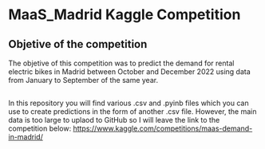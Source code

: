 # MaaS_Madrid Kaggle Competition 

## Objetive of the competition
The objetive of this competition was to predict the demand for rental electric bikes in Madrid between October and December 2022 
using data from January to September of the same year.

## 
In this repository you will find various .csv and .pyinb files which you can use to create predictions in the form of another .csv file. 
However, the main data is too large to uplaod to GitHub so I will leave the link to the competition below:
https://www.kaggle.com/competitions/maas-demand-in-madrid/

